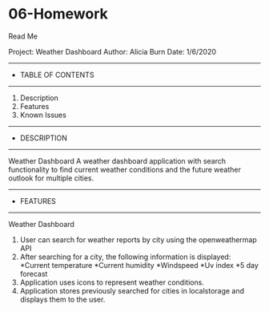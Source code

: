 # 06-Homework

Read Me

Project: Weather Dashboard
Author: Alicia Burn
Date: 1/6/2020

******************************
*  TABLE OF CONTENTS         
******************************
1. Description
2. Features
3. Known Issues

******************************
*  DESCRIPTION              
******************************
Weather Dashboard
    A weather dashboard application with search functionality to find current weather conditions and the future weather outlook for multiple cities. 

******************************
*  FEATURES             
******************************
Weather Dashboard
   1. User can search for weather reports by city using the openweathermap API
   2. After searching for a city, the following information is displayed:
        *Current temperature
        *Current humidity
        *Windspeed
        *Uv index
        *5 day forecast
   3. Application uses icons to represent weather conditions.
   4. Application stores previously searched for cities in localstorage and displays them to the user.

